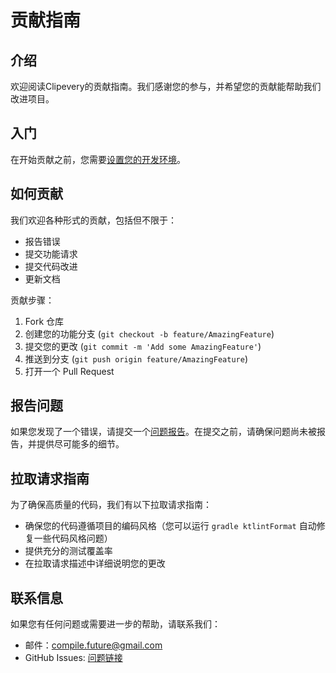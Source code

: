 # 贡献指南

## 介绍
欢迎阅读Clipevery的贡献指南。我们感谢您的参与，并希望您的贡献能帮助我们改进项目。

## 入门
在开始贡献之前，您需要[设置您的开发环境](https://github.com/clipevery/clipevery-desktop?tab=readme-ov-file#-getting-started-with-development)。

## 如何贡献
我们欢迎各种形式的贡献，包括但不限于：

- 报告错误
- 提交功能请求
- 提交代码改进
- 更新文档

贡献步骤：

1. Fork 仓库
2. 创建您的功能分支 (`git checkout -b feature/AmazingFeature`)
3. 提交您的更改 (`git commit -m 'Add some AmazingFeature'`)
4. 推送到分支 (`git push origin feature/AmazingFeature`)
5. 打开一个 Pull Request

## 报告问题
如果您发现了一个错误，请提交一个[问题报告](https://github.com/clipevery/clipevery-desktop/issues/new?assignees=&labels=bug&projects=&template=bug.yml)。在提交之前，请确保问题尚未被报告，并提供尽可能多的细节。

## 拉取请求指南
为了确保高质量的代码，我们有以下拉取请求指南：

- 确保您的代码遵循项目的编码风格（您可以运行 `gradle ktlintFormat` 自动修复一些代码风格问题）
- 提供充分的测试覆盖率
- 在拉取请求描述中详细说明您的更改

## 联系信息
如果您有任何问题或需要进一步的帮助，请联系我们：

- 邮件：compile.future@gmail.com
- GitHub Issues: [问题链接](https://github.com/clipevery/clipevery-desktop/issues)